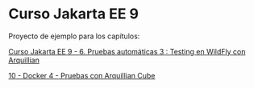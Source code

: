 # Curso Jakarta EE 9

Proyecto de ejemplo para los capítulos:

<a href="https://danielme.com/2021/04/21/curso-jakarta-ee-pruebas-automaticas-testing-en-wildfly-con-arquillian/">Curso Jakarta EE 9 - 6. Pruebas automáticas 3 : Testing en WildFly con Arquillian</a>

<a href="https://danielme.com/2021/06/01/curso-jakarta-ee-docker-4-arquillian-cube-wildfly-junit5/">10 - Docker 4 - Pruebas con Arquillian Cube</a>